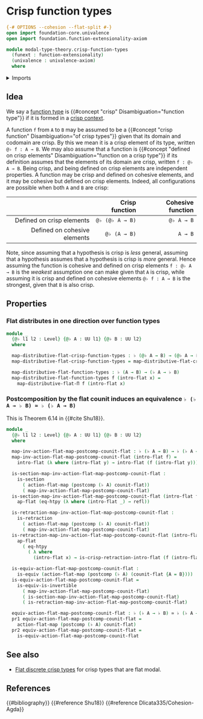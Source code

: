 # Crisp function types

```agda
{-# OPTIONS --cohesion --flat-split #-}
open import foundation-core.univalence
open import foundation.function-extensionality-axiom

module modal-type-theory.crisp-function-types
  (funext : function-extensionality)
  (univalence : univalence-axiom)
  where
```

<details><summary>Imports</summary>

```agda
open import foundation.dependent-pair-types
open import foundation.equivalences funext
open import foundation.function-extensionality funext
open import foundation.identity-types funext
open import foundation.postcomposition-functions funext
open import foundation.retractions funext
open import foundation.sections funext
open import foundation.universe-levels

open import modal-type-theory.action-on-identifications-flat-modality funext univalence
open import modal-type-theory.crisp-dependent-function-types funext univalence
open import modal-type-theory.flat-modality funext
open import modal-type-theory.functoriality-flat-modality funext univalence
```

</details>

## Idea

We say a [function type](foundation-core.function-types.md) is
{{#concept "crisp" Disambiguation="function type"}} if it is formed in a
[crisp context](modal-type-theory.crisp-types.md).

A function `f` from `A` to `B` may be assumed to be a
{{#concept "crisp function" Disambiguation="of crisp types"}} given that its
domain and codomain are crisp. By this we mean it is a crisp element of its
type, written `@♭ f : A → B`. We may also assume that a function is
{{#concept "defined on crisp elements" Disambiguation="function on a crisp type"}}
if its definition assumes that the elements of its domain are crisp, written
`f : @♭ A → B`. Being crisp, and being defined on crisp elements are independent
properties. A function may be crisp and defined on cohesive elements, and it may
be cohesive but defined on crisp elements. Indeed, all configurations are
possible when both `A` and `B` are crisp:

|                              |  Crisp function | Cohesive function |
| ---------------------------: | --------------: | ----------------: |
|    Defined on crisp elements | `@♭ (@♭ A → B)` |        `@♭ A → B` |
| Defined on cohesive elements |    `@♭ (A → B)` |           `A → B` |

Note, since assuming that a hypothesis is crisp is _less_ general, assuming that
a hypothesis assumes that a hypothesis is crisp is _more_ general. Hence
assuming the function is cohesive and defined on crisp elements `f : @♭ A → B`
is the _weakest_ assumption one can make given that `A` is crisp, while assuming
it is crisp and defined on cohesive elements `@♭ f : A → B` is the strongest,
given that `B` is also crisp.

## Properties

### Flat distributes in one direction over function types

```agda
module _
  {@♭ l1 l2 : Level} {@♭ A : UU l1} {@♭ B : UU l2}
  where

  map-distributive-flat-crisp-function-types : ♭ (@♭ A → B) → (@♭ A → ♭ B)
  map-distributive-flat-crisp-function-types = map-distributive-flat-crisp-Π

  map-distributive-flat-function-types : ♭ (A → B) → (♭ A → ♭ B)
  map-distributive-flat-function-types f (intro-flat x) =
    map-distributive-flat-Π f (intro-flat x)
```

### Postcomposition by the flat counit induces an equivalence `♭ (♭ A → ♭ B) ≃ ♭ (♭ A → B)`

This is Theorem 6.14 in {{#cite Shu18}}.

```agda
module _
  {@♭ l1 l2 : Level} {@♭ A : UU l1} {@♭ B : UU l2}
  where

  map-inv-action-flat-map-postcomp-counit-flat : ♭ (♭ A → B) → ♭ (♭ A → ♭ B)
  map-inv-action-flat-map-postcomp-counit-flat (intro-flat f) =
    intro-flat (λ where (intro-flat y) → intro-flat (f (intro-flat y)))

  is-section-map-inv-action-flat-map-postcomp-counit-flat :
    is-section
      ( action-flat-map (postcomp (♭ A) counit-flat))
      ( map-inv-action-flat-map-postcomp-counit-flat)
  is-section-map-inv-action-flat-map-postcomp-counit-flat (intro-flat f) =
    ap-flat (eq-htpy (λ where (intro-flat _) → refl))

  is-retraction-map-inv-action-flat-map-postcomp-counit-flat :
    is-retraction
      ( action-flat-map (postcomp (♭ A) counit-flat))
      ( map-inv-action-flat-map-postcomp-counit-flat)
  is-retraction-map-inv-action-flat-map-postcomp-counit-flat (intro-flat f) =
    ap-flat
      ( eq-htpy
        ( λ where
          (intro-flat x) → is-crisp-retraction-intro-flat (f (intro-flat x))))

  is-equiv-action-flat-map-postcomp-counit-flat :
    is-equiv (action-flat-map (postcomp (♭ A) (counit-flat {A = B})))
  is-equiv-action-flat-map-postcomp-counit-flat =
    is-equiv-is-invertible
      ( map-inv-action-flat-map-postcomp-counit-flat)
      ( is-section-map-inv-action-flat-map-postcomp-counit-flat)
      ( is-retraction-map-inv-action-flat-map-postcomp-counit-flat)

  equiv-action-flat-map-postcomp-counit-flat : ♭ (♭ A → ♭ B) ≃ ♭ (♭ A → B)
  pr1 equiv-action-flat-map-postcomp-counit-flat =
    action-flat-map (postcomp (♭ A) counit-flat)
  pr2 equiv-action-flat-map-postcomp-counit-flat =
    is-equiv-action-flat-map-postcomp-counit-flat
```

## See also

- [Flat discrete crisp types](modal-type-theory.flat-discrete-crisp-types.md)
  for crisp types that are flat modal.

## References

{{#bibliography}} {{#reference Shu18}} {{#reference Dlicata335/Cohesion-Agda}}
